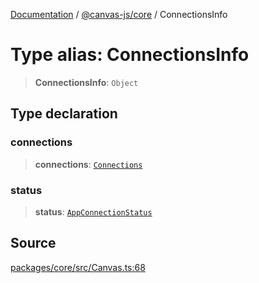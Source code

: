 [Documentation](../../../index.md) / [@canvas-js/core](../index.md) / ConnectionsInfo

# Type alias: ConnectionsInfo

> **ConnectionsInfo**: `Object`

## Type declaration

### connections

> **connections**: [`Connections`](Connections.md)

### status

> **status**: [`AppConnectionStatus`](AppConnectionStatus.md)

## Source

[packages/core/src/Canvas.ts:68](https://github.com/canvasxyz/canvas/blob/4c6b729f/packages/core/src/Canvas.ts#L68)
